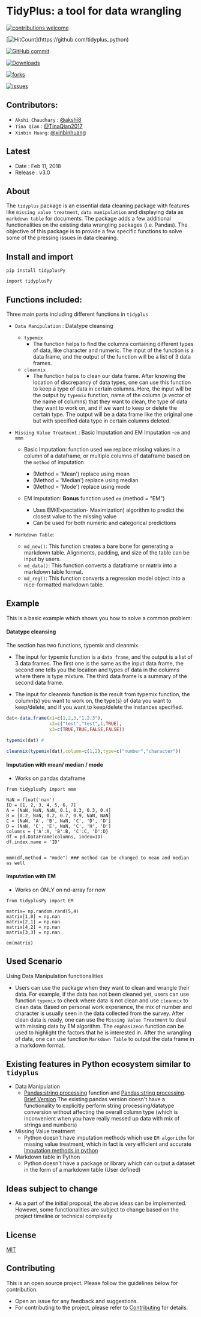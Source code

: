 # TidyPlus: a tool for data wrangling

[![contributions welcome](https://img.shields.io/badge/contributions-welcome-brightgreen.svg?style=flat)](https://github.com/dwyl/esta/issues)

[![HitCount](https://hitt.herokuapp.com/tidyplus_python.svg..)](https://github.com/tidyplus_python)

[![GitHub commit](https://img.shields.io/github/commits-since/UBC-MDS/tidyplus_python/v0.svg)](https://github.com/UBC-MDS/tidyplus_python/commit)

[![Downloads](https://img.shields.io/github/downloads/UBC-MDS/tidyplus_python/total.svg)](https://github.com/UBC-MDS/tidyplus_python/graphs/traffic)

[![forks](https://img.shields.io/github/forks/UBC-MDS/tidyplus_python.svg)](https://github.com/UBC-MDS/tidyplus_python/network)

[![issues](https://img.shields.io/github/issues/UBC-MDS/tidyplus_python.svg)](https://github.com/UBC-MDS/tidyplus_python/issues)


## Contributors:

* `Akshi Chaudhary` : [@akshi8](https://github.com/akshi8)
* `Tina Qian` : [@TinaQian2017](https://github.com/TinaQian2017)
* `Xinbin Huang`: [@xinbinhuang](https://github.com/xinbinhuang)

## Latest

* Date : Feb 11, 2018
* Release : v3.0

## About

The `tidyplus` package is an essential data cleaning package with features like `missing value treatment`, `data manipulation` and displaying data as `markdown table` for documents. The package adds a few additional functionalities on the existing data wrangling packages (i.e. Pandas). The objective of this package is to provide a few specific functions to solve some of the pressing issues in data cleaning.


## Install and import


```
pip install tidyplusPy

import tidyplusPy
```



## Functions included:
Three main parts including different functions in `tidyplus`
- `Data Manipulation` : Datatype cleansing
  - `typemix`
    * The function helps to find the columns containing different types of data, like character and numeric. The input of the function is a data frame, and the output of the function will be a list of 3 data frames.
  - `cleanmix`
    * The function helps to clean our data frame. After knowing the location of discrepancy of data types, one can use this function to keep a type of data in certain columns. Here, the input will be the output by `typemix` function, name of the column (a vector of the name of columns) that they want to clean, the type of data they want to work on, and if we want to keep or delete the certain type. The output will be a data frame like the original one but with specified data type in certain columns deleted.

- `Missing Value Treatment` : Basic Imputation and EM Imputation -`em` and  `mmm`
    * Basic Imputation: function used `mmm` replace missing values in a column of a dataframe, or multiple columns of dataframe based on the `method` of imputation

      - (Method = 'Mean') replace using mean
      - (Method = 'Median') replace using median
      - (Method = 'Mode') replace using mode
    * EM Imputation: **Bonus** function used `em` (method = "EM")
      - Uses EM(Expectation- Maximization) algorithm to predict the closest value to the missing value
      - Can be used for both numeric and categorical predictions
- `Markdown Table`:
  - `md_new()`: This function creates a bare bone for generating a markdown table. Alignments, padding, and size of the table can be input by users.
  - `md_data()`: This function converts a dataframe or matrix into a markdown table format.
  - `md_reg()`: This function converts a regression model object into a nice-formatted markdown table.

## Example

This is a basic example which shows you how to solve a common problem:

#### Datatype cleansing

The section has two functions, typemix and cleanmix.

- The input for typemix function is a `data frame`, and the output is a list of 3 data frames. The first one is the same as the input data frame, the second one tells you the location and types of data in the columns where there is type mixture. The third data frame is a summary of the second data frame.

- The input for cleanmix function is the result from typemix function, the column(s) you want to work on, the type(s) of data you want to keep/delete, and if you want to keep/delete the instances specified.

```r
dat<-data.frame(x1=c(1,2,3,"1.2.3"),
                x2=c("test","test",1,TRUE),
                x3=c(TRUE,TRUE,FALSE,FALSE))

typemix(dat) #

cleanmix(typemix(dat),column=c(1,2),type=c("number","character"))
```

#### Imputation with mean/ median / mode

* Works on pandas dataframe
```
from tidyplusPy import mmm

NaN = float('nan')
ID = [1, 2, 3, 4, 5, 6, 7]
A = [NaN, NaN, NaN, 0.1, 0.3, 0.3, 0.4]
B = [0.2, NaN, 0.2, 0.7, 0.9, NaN, NaN]
C = [NaN, 'A', 'B', NaN, 'C', 'D', 'D']
D = [NaN, 'C', 'E', NaN, 'C', 'H', 'D']
columns = {'A':A, 'B':B, 'C':C, 'D':D}
df = pd.DataFrame(columns, index=ID)
df.index.name = 'ID'


mmm(df,method = "mode") ### method can be changed to mean and median as well
```

#### Imputation with EM

* Works on ONLY on nd-array for now
```
from tidyplusPy import EM

matrix= np.random.rand(5,4)
matrix[1,0] = np.nan
matrix[2,1] = np.nan
matrix[4,2] = np.nan
matrix[3,3] = np.nan

em(matrix)
```

## Used Scenario

Using Data Manipulation functionalities

  * Users can use the package when they want to clean and wrangle their data. For example, if the data has not been cleaned yet, users can use function `typemix` to check where data is not clean and use `cleanmix` to clean data. Based on personal work experience, the mix of number and character is usually seen in the data collected from the survey. After clean data is ready, one can use the `Missing Value Treatment` to deal with missing data by EM algorithm. The `emphasizeon` function can be used to highlight the factors that he is interested in. After the wrangling of data, one can use function `Markdown Table` to output the data frame in a markdown format.


## Existing features in Python ecosystem similar to `tidyplus`

* Data Manipulation
  - [Pandas:string processing](http://pandas.pydata.org/pandas-docs/stable/missing_data.html#string-regular-expression-replacement) function and [Pandas:string processing](http://pandas.pydata.org/pandas-docs/stable/missing_data.html#string-regular-expression-replacement). [Brief Version](https://s3.amazonaws.com/assets.datacamp.com/blog_assets/Python_Pandas_Cheat_Sheet_2.pdf) The existing pandas version doesn't have a functionality to explicitly perform string processing/datatype conversion without affecting the overall column type (which is inconvenient when you have really messed up data with mix of strings and numbers)
* Missing Value treatment
  - Python doesn't have imputation methods which use `EM algorithm` for missing value treatment, which in fact is very efficient and accurate [Imputation methods in python](http://scikit-learn.org/stable/modules/generated/sklearn.preprocessing.Imputer.html#sklearn.preprocessing.Imputer)
* Markdown table in Python
  * Python doesn't have a package or library which can output a dataset in the form of a markdown table (User defined)

## Ideas subject to change

* As a part of the initial proposal, the above ideas can be implemented. However, some functionalities are subject to change based on the project timeline or technical complexity

## License
[MIT](LICENSE.md)

## Contributing
This is an open source project. Please follow the guidelines below for contribution.
  - Open an issue for any feedback and suggestions.
  - For contributing to the project, please refer to [Contributing](CONTRIBUTING.md) for details.
